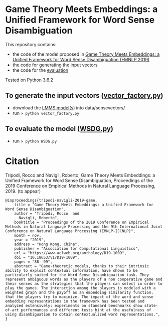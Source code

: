 # Game Theory Meets Embeddings: a Unified Framework for Word Sense Disambiguation
This repository contains:
* the code of the model proposed in [Game Theory Meets Embeddings: a Unified Framework for Word Sense Disambiguation (EMNLP 2019)](http://wwwusers.di.uniroma1.it/~navigli/pubs/EMNLP_2019_TripodiNavigli.pdf)
* the code for generating the input vectors
* the code for the [evaluation](https://www.aclweb.org/anthology/E17-1010/)

Tested on Python 3.6.2

## To generate the input vectors ([vector_factory.py](https://github.com/roccotrip/wsd_games_emb/blob/master/vector_factory.py))
* download the [LMMS model(s)](https://github.com/danlou/LMMS#download-sense-embeddings) into data/sensevectors/
* run ```> python vector_factory.py```

## To evaluate the model ([WSDG.py](https://github.com/roccotrip/wsd_games_emb/blob/master/WSDG.py))
* run ```> python WSDG.py```

# Citation
Tripodi, Rocco and Navigli, Roberto, Game Theory Meets Embeddings: a Unified Framework for Word Sense Disambiguation, Proceedings of the 2019 Conference on Empirical Methods in Natural Language Processing, 2019. (to appear)

```
@inproceedings{tripodi-navigli-2019-game,
    title = "Game Theory Meets Embeddings: a Unified Framework for Word Sense Disambiguation",
    author = "Tripodi, Rocco  and
      Navigli, Roberto",
    booktitle = "Proceedings of the 2019 Conference on Empirical Methods in Natural Language Processing and the 9th International Joint Conference on Natural Language Processing (EMNLP-IJCNLP)",
    month = nov,
    year = "2019",
    address = "Hong Kong, China",
    publisher = "Association for Computational Linguistics",
    url = "https://www.aclweb.org/anthology/D19-1009",
    doi = "10.18653/v1/D19-1009",
    pages = "88--99",
    abstract = "Game-theoretic models, thanks to their intrinsic ability to exploit contextual information, have shown to be particularly suited for the Word Sense Disambiguation task. They represent ambiguous words as the players of a non cooperative game and their senses as the strategies that the players can select in order to play the games. The interaction among the players is modeled with a weighted graph and the payoff as an embedding similarity function, that the players try to maximize. The impact of the word and sense embedding representations in the framework has been tested and analyzed extensively: experiments on standard benchmarks show state-of-art performances and different tests hint at the usefulness of using disambiguation to obtain contextualized word representations.",
}
```
